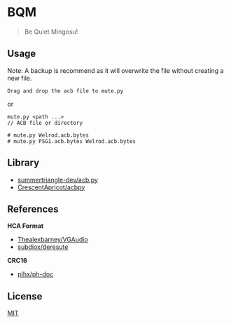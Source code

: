 # BQM
> Be Quiet Mingosu!

## Usage
Note: A backup is recommend as it will overwrite the file without creating a new file.
```
Drag and drop the acb file to mute.py
```
or
```
mute.py <path ...>
// ACB file or directory

# mute.py Welrod.acb.bytes
# mute.py PSG1.acb.bytes Welrod.acb.bytes
```

## Library
* [summertriangle-dev/acb.py](https://github.com/summertriangle-dev/acb.py)
* [CrescentApricot/acbpy](https://github.com/CrescentApricot/acbpy/blob/master/acbpy/handler.py)

## References
**HCA Format**
* [Thealexbarney/VGAudio](https://github.com/Thealexbarney/VGAudio/blob/master/src/VGAudio/Containers/Hca/HcaReader.cs)
* [subdiox/deresute](https://subdiox.github.io/deresute/resource/criware.html#hca-ファイルのフォーマット)

**CRC16**
* [plhx/ph-doc](https://github.com/plhx/ph-doc/blob/master/misc-crc16.rst)

## License
[MIT](https://github.com/KOZ39/spineNx/blob/master/LICENSE)